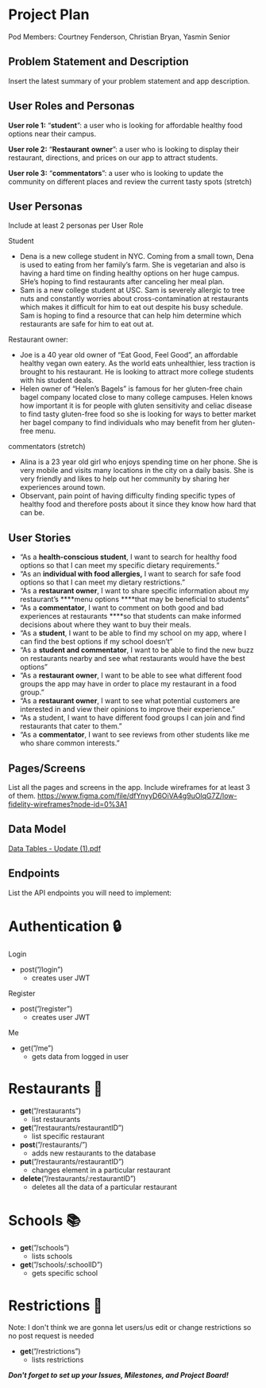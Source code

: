# Project Plan

Pod Members: Courtney Fenderson, Christian Bryan, Yasmin Senior

## Problem Statement and Description

Insert the latest summary of your problem statement and app description.

## User Roles and Personas
**User role 1:**  “**student**”: a user who is looking for affordable healthy food options near their campus.

**User role 2:**  “**Restaurant** **owner**”: a user who is looking to display their restaurant, directions, and prices on our app to attract students.

**User role 3:**  “**commentators**”: a user who is looking to update the community on different places and review the current tasty spots (stretch)

## **User Personas**

Include at least 2 personas per User Role

Student

- Dena is a new college student in NYC. Coming from a small town, Dena is used to eating from her family’s farm. She is vegetarian and also is having a hard time on finding healthy options on her huge campus. SHe’s hoping to find restaurants after canceling her meal plan.
- Sam is a new college student at USC. Sam is severely allergic to tree nuts and constantly worries about cross-contamination at restaurants which makes it difficult for him to eat out despite his busy schedule. Sam is hoping to find a resource that can help him determine which restaurants are safe for him to eat out at.

Restaurant owner:

- Joe is a 40 year old owner of “Eat Good, Feel Good”, an affordable healthy vegan own eatery. As the world eats unhealthier, less traction is brought to his restaurant. He is looking to attract more college students with his student deals.
- Helen owner of “Helen’s Bagels” is famous for her gluten-free chain bagel company located close to many college campuses. Helen knows how important it is for people with gluten sensitivity and celiac disease to find tasty gluten-free food so she is looking for ways to better market her bagel company to find individuals who may benefit from her gluten-free menu.

commentators (stretch)

- Alina is a 23 year old girl who enjoys spending time on her phone. She is very mobile and visits many locations in the city on a daily basis. She is very friendly and likes to help out her community by sharing her experiences around town.
- Observant, pain point of having difficulty finding specific types of healthy food and therefore posts about it since they know how hard that can be.

## User Stories

- “As a **health-conscious student**, I want to search for healthy food options so that I can meet my specific dietary requirements.”
- “As an **individual with food allergies,** I want to search for safe food options so that I can meet my dietary restrictions.”
- “As a **restaurant owner**, I want to share specific information about my restaurant’s ****menu options ****that may be beneficial to students”
- “As a **commentator**, I want to comment on both good and bad experiences at restaurants ****so that students can make informed decisions about where they want to buy their meals.
- “As a **student**, I want to be able to find my school on my app, where I can find the best options if my school doesn’t”
- “As a **student and commentator**, I want to be able to find the new buzz on restaurants nearby and see what restaurants would have the best options”
- “As a **restaurant owner**, I want to be able to see what different food groups the app may have in order to place my restaurant in a food group.”
- “As a **restaurant owner**, I want to see what potential customers are interested in and view their opinions to improve their experience.”
- “As a student,  I want to have different food groups I can join and find restaurants that cater to them.”
- “As a **commentator**, I want to see reviews from other students like me who share common interests.”


## Pages/Screens

List all the pages and screens in the app. Include wireframes for at least 3 of them.
https://www.figma.com/file/dfYnyyD6OiVA4g9uOlqG7Z/low-fidelity-wireframes?node-id=0%3A1

## Data Model
[Data Tables - Update (1).pdf](https://github.com/CYC-pod/site-capstone/files/9172194/Data.Tables.-.Update.1.pdf)


## Endpoints

List the API endpoints you will need to implement:
# Authentication 🔒

Login

- post(”/login”)
    - creates user JWT

Register 

- post(”/register”)
    - creates user JWT

Me

- get(”/me”)
    - gets data from logged in user

# Restaurants 🍱

- **get**(”/restaurants”)
    - list restaurants
- **get**(”/restaurants/restaurantID”)
    - list specific restaurant
- **post**(”/restaurants/”)
    - adds new restaurants to the database
- **put**(”/restaurants/restaurantID”)
    - changes element in a particular restaurant
- **delete**(”/restaurants/:restaurantID”)
    - deletes all the data of a particular restaurant
    

# Schools 📚

- **get**(”/schools”)
    - lists schools
- **get**(”/schools/:schoolID”)
    - gets specific school

# Restrictions 🚫

Note: I don't think we are gonna let users/us edit or change restrictions so no post request is needed 

- **get**(”/restrictions”)
    - lists restrictions

***Don't forget to set up your Issues, Milestones, and Project Board!***
